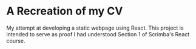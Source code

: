 # A Recreation of my CV

My attempt at developing a static webpage using React.
This project is intended to serve as proof I had understood Section 1 of Scrimba's React course.

